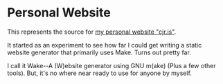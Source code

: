# Personal Website

This represents the source for [my personal website "cjr.is"](https://www.cjr.is/).

It started as an experiment to see how far I could get writing a static website generator that primarily uses Make. Turns out pretty far.

I call it Wake--A (W)ebsite generator using GNU m(ake) (Plus a few other tools). But, it's no where near ready to use for anyone by myself.
